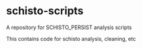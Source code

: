 # schisto-scripts
A repository for SCHISTO_PERSIST analysis scripts

This contains code for schisto analysis, cleaning, etc
